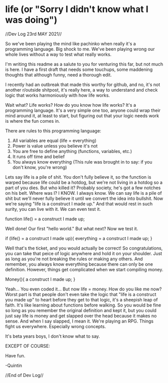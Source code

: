 # life (or "Sorry I didn't know what I was doing")

//Dev Log 23rd MAY 2021//

So we've been playing the mind like pachinko when really it's a programming language. Big shock to me. We've been playing wrong our whole lives without a way to test what really works.

I'm writing this readme as a salute to you for venturing this far, but not much is here. I have a first draft that needs some touchups, some maddening thoughts that although funny, need a thorough edit. 

I recently had an outbreak that made this worthy for github, and no, it's not another r/outside shitpost, it's really here, a way to understand and check logic that works harmoniously with how life works.

Wait what? Life works? How do you know how life works? It's a programming language. It's a very simple one too, anyone could wrap their mind around it, at least to start, but figuring out that your logic needs work is where the fun comes in. 

There are rules to this programming language:

1. All variables are equal (life = everything)
2. Power is value unless you believe it's not
3. You are free to define anything (functions, variables, etc.)
4. It runs off time and belief
5. You always know everything (This rule was brought in to say: if you don't know, you're wrong)

Lets say life is a pile of shit.
You don't fully believe it, so the function is warped because life could be a hotdog, but we're not living in a hotdog so a part of you dies. But who killed it? Probably society, he's got a few notches on his belt. Where was I? I KNOW. I always know. We can say life is a pile of shit but we'll never fully believe it until we convert the idea into bullshit. Now we're saying "life is a construct I made up." And that would rest in such surity, you can live with it. We can even test it. 

function life() = a construct I made up;

Well done! Our first "hello world." But what next? Now we test it.

if (life() = a construct I made up){
  everything = a construct I made up;
}

Well that's the ticket, and you would actually be correct! So congratulations, you can take that peice of logic anywhere and hold it on your shoulder. Just as long as you're not breaking the rules or making any others. And remember, you always know everything because there can only be one definition. However, things get complicated when we start compiling money.

Money(){
  a construct I made up;
}

Yeah... You even coded it... But now life = money. How do you like me now? Worst part is that people don't even take the logic that "life is a construct you made up" to heart before they get to that logic, it's a sheepish leap of faith. It's like learning about functions before walking. So you would be fine so long as you remember the original definition and kept it, but you could just say life is money and get slapped over the head because it makes no sense. And when I say slapped, I mean it. We're playing an RPG. Things fight us everywhere. Especially wrong concepts. 

It's beta years boys, I don't know what to say. 

EXCEPT OF COURSE:

Have fun.

-Quintin

//End of Dev Log//
